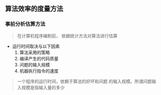 ##  算法效率的度量方法
### 事前分析估算方法
>在计算机程序编制前，
依据统计方法对算法进行估算
* 运行时间取决与以下因素
  1. 算法采用的策略
  2. 编译产生的代码质量
  3. 问题的输入规模
  4. 机器执行指令的速度
>一个程序的运行时间，依赖于算法的好坏和问题
的输入规模。所谓问题输入规模是指输入量的多少
  
